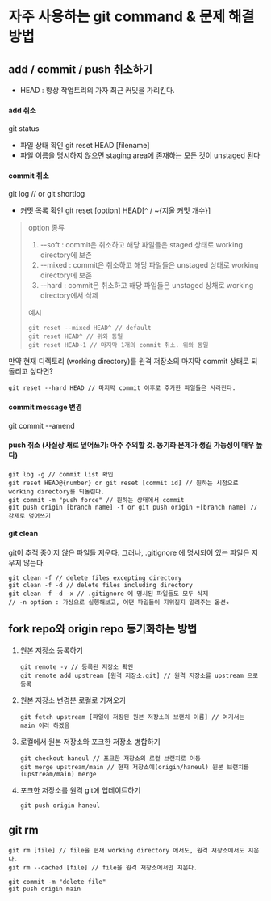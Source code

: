 자주 사용하는 git command & 문제 해결 방법
===================================

## add / commit / push 취소하기
- HEAD : 항상 작업트리의 가자 최근 커밋을 가리킨다.

#### add 취소
  git status
- 파일 상태 확인
  git reset HEAD [filename]
- 파일 이름을 명시하지 않으면 staging area에 존재하는 모든 것이 unstaged 된다


#### commit 취소
  git log // or git shortlog
- 커밋 목록 확인
  git reset [option] HEAD[^ / ~{지울 커밋 개수}]
> option 종류
> 1. --soft : commit은 취소하고 해당 파일들은 staged 상태로 working directory에 보존
> 2. --mixed : commit은 취소하고 해당 파일들은 unstaged 상태로 working directory에 보존
> 3. --hard : commit은 취소하고 해당 파일들은 unstaged 상채로 working directory에서 삭제
> 
> 예시
> 
>     git reset --mixed HEAD^ // default
>     git reset HEAD^ // 위와 동일
>     git reset HEAD~1 // 마지막 1개의 commit 취소. 위와 동일
> 

만약 현재 디렉토리 (working directory)를 원격 저장소의 마지막 commit 상태로 되돌리고 싶다면?

    git reset --hard HEAD // 마지막 commit 이후로 추가한 파일들은 사라진다.


#### commit message 변경
  git commit --amend


#### push 취소 (사실상 새로 덮어쓰기: 아주 주의할 것. 동기화 문제가 생길 가능성이 매우 높다)
    
    git log -g // commit list 확인
    git reset HEAD@{number} or git reset [commit id] // 원하는 시점으로 working directory를 되돌린다.
    git commit -m "push force" // 원하는 상태에서 commit
    git push origin [branch name] -f or git push origin +[branch name] // 강제로 덮어쓰기
    
    
#### git clean
  git이 추적 중이지 않은 파일들 지운다. 
  그러나, .gitignore 에 명시되어 있는 파일은 지우지 않는다.
  
    git clean -f // delete files excepting directory
    git clean -f -d // delete files including directory
    git clean -f -d -x // .gitignore 에 명시된 파일들도 모두 삭제
    // -n option : 가상으로 실행해보고, 어떤 파일들이 지워질지 알려주는 옵션★
    
    
    
## fork repo와 origin repo 동기화하는 방법

1. 원본 저장소 등록하기
    
       git remote -v // 등록된 저장소 확인
       git remote add upstream [원격 저장소.git] // 원격 저장소를 upstream 으로 등록
    
2. 원본 저장소 변경분 로컬로 가져오기

       git fetch upstream [파일이 저장된 원본 저장소의 브랜치 이름] // 여기서는 main 이라 하겠음
     
3. 로컬에서 원본 저장소와 포크한 저장소 병합하기

       git checkout haneul // 포크한 저장소의 로컬 브랜치로 이동
       git merge upstream/main // 현재 저장소에(origin/haneul) 원본 브랜치를(upstream/main) merge
    
4. 포크한 저장소를 원격 git에 업데이트하기

       git push origin haneul
  
  
## git rm

    git rm [file] // file을 현재 working directory 에서도, 원격 저장소에서도 지운다.
    git rm --cached [file] // file을 원격 저장소에서만 지운다.
    
    git commit -m "delete file"
    git push origin main
    
    

